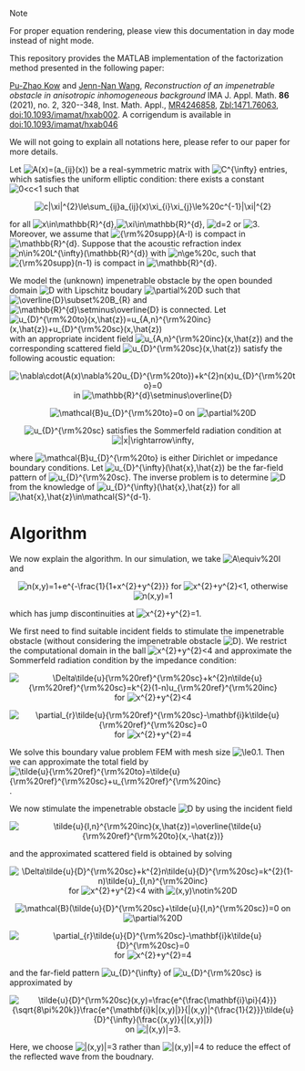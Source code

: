 > [!NOTE] 
> For proper equation rendering, please view this documentation in day mode instead of night mode.

This repository provides the MATLAB implementation of the factorization method presented in the following paper: 

[Pu-Zhao Kow](https://puzhaokow1993.github.io/homepage/) and [Jenn-Nan Wang](http://www.math.ntu.edu.tw/~jnwang/), *Reconstruction of an impenetrable obstacle in anisotropic inhomogeneous background* IMA J. Appl. Math. **86** (2021), no. 2, 320--348, Inst. Math. Appl., [MR4246858](https://mathscinet.ams.org/mathscinet-getitem?mr=4246858), [Zbl:1471.76063](https://zbmath.org/1471.76063), [doi:10.1093/imamat/hxab002](https://doi.org/10.1093/imamat/hxab002). A corrigendum is available in [doi:10.1093/imamat/hxab046](https://doi.org/10.1093/imamat/hxab046) 

We will not going to explain all notations here, please refer to our paper for more details. 

Let ![A(x)=(a_{ij}(x))](https://latex.codecogs.com/png.image?\dpi{110}A(x)=(a_{ij}(x))) be a real-symmetric matrix with ![C^{\infty}](https://latex.codecogs.com/png.image?\dpi{110}C^{\infty}) entries, which satisfies the uniform elliptic condition: there exists a constant ![0<c<1](https://latex.codecogs.com/png.image?\dpi{110}0<c<1) such that 
<div align="center">
  
![c|\xi|^{2}\le\sum_{ij}a_{ij}(x)\xi_{i}\xi_{j}\le%20c^{-1}|\xi|^{2}](https://latex.codecogs.com/png.image?\dpi{110}c|\xi|^{2}\le\sum_{ij}a_{ij}(x)\xi_{i}\xi_{j}\le%20c^{-1}|\xi|^{2})
</div>

for all ![x\in\mathbb{R}^{d}](https://latex.codecogs.com/png.image?\dpi{110}x\in\mathbb{R}^{d}),![\xi\in\mathbb{R}^{d}](https://latex.codecogs.com/png.image?\dpi{110}\xi\in\mathbb{R}^{d}), ![d=2](https://latex.codecogs.com/png.image?\dpi{110}d=2) or ![3](https://latex.codecogs.com/png.image?\dpi{110}3). Moreover, we assume that ![{\rm%20supp}(A-I)](https://latex.codecogs.com/png.image?\dpi{110}{\rm%20supp}(A-I)) is compact in ![\mathbb{R}^{d}](https://latex.codecogs.com/png.image?\dpi{110}\mathbb{R}^{d}). Suppose that the acoustic refraction index ![n\in%20L^{\infty}(\mathbb{R}^{d})](https://latex.codecogs.com/png.image?\dpi{110}n\in%20L^{\infty}(\mathbb{R}^{d})) with ![n\ge%20c](https://latex.codecogs.com/png.image?\dpi{110}n\ge%20c), such that ![{\rm%20supp}(n-1)](https://latex.codecogs.com/png.image?\dpi{110}{\rm%20supp}(n-1)) is compact in ![\mathbb{R}^{d}](https://latex.codecogs.com/png.image?\dpi{110}\mathbb{R}^{d}). 

We model the (unknown) impenetrable obstacle by the open bounded domain ![D](https://latex.codecogs.com/png.image?\dpi{110}D) with Lipschitz boudary ![\partial%20D](https://latex.codecogs.com/png.image?\dpi{110}\partial%20D) such that ![\overline{D}\subset%20B_{R}](https://latex.codecogs.com/png.image?\dpi{110}\overline{D}\subset%20B_{R}) and ![\mathbb{R}^{d}\setminus\overline{D}](https://latex.codecogs.com/png.image?\dpi{110}\mathbb{R}^{d}\setminus\overline{D}) is connected. Let ![u_{D}^{\rm%20to}(x,\hat{z})=u_{A,n}^{\rm%20inc}(x,\hat{z})+u_{D}^{\rm%20sc}(x,\hat{z})](https://latex.codecogs.com/png.image?\dpi{110}u_{D}^{\rm%20to}(x,\hat{z})=u_{A,n}^{\rm%20inc}(x,\hat{z})+u_{D}^{\rm%20sc}(x,\hat{z})) with an appropriate incident field ![u_{A,n}^{\rm%20inc}(x,\hat{z})](https://latex.codecogs.com/png.image?\dpi{110}u_{A,n}^{\rm%20inc}(x,\hat{z})) and the corresponding scattered field ![u_{D}^{\rm%20sc}(x,\hat{z})](https://latex.codecogs.com/png.image?\dpi{110}u_{D}^{\rm%20sc}(x,\hat{z})) satisfy the following acoustic equation: 
<div align="center">
  
![\nabla\cdot(A(x)\nabla%20u_{D}^{\rm%20to})+k^{2}n(x)u_{D}^{\rm%20to}=0](https://latex.codecogs.com/png.image?\dpi{110}\nabla\cdot(A(x)\nabla%20u_{D}^{\rm%20to})+k^{2}n(x)u_{D}^{\rm%20to}=0) in ![\mathbb{R}^{d}\setminus\overline{D}](https://latex.codecogs.com/png.image?\dpi{110}\mathbb{R}^{d}\setminus\overline{D})
</div>
<div align="center">
  
![\mathcal{B}u_{D}^{\rm%20to}=0](https://latex.codecogs.com/png.image?\dpi{110}\mathcal{B}u_{D}^{\rm%20to}=0) on ![\partial%20D](https://latex.codecogs.com/png.image?\dpi{110}\partial%20D)
</div>
<div align="center">
  
![u_{D}^{\rm%20sc}](https://latex.codecogs.com/png.image?\dpi{110}u_{D}^{\rm%20sc}) satisfies the Sommerfeld radiation condition at ![|x|\rightarrow\infty](https://latex.codecogs.com/png.image?\dpi{110}|x|\rightarrow\infty), 
</div>

where ![\mathcal{B}u_{D}^{\rm%20to}](https://latex.codecogs.com/png.image?\dpi{110}\mathcal{B}u_{D}^{\rm%20to}) is either Dirichlet or impedance boundary conditions. Let ![u_{D}^{\infty}(\hat{x},\hat{z})](https://latex.codecogs.com/png.image?\dpi{110}u_{D}^{\infty}(\hat{x},\hat{z})) be the far-field pattern of ![u_{D}^{\rm%20sc}](https://latex.codecogs.com/png.image?\dpi{110}u_{D}^{\rm%20sc}). The inverse problem is to determine ![D](https://latex.codecogs.com/png.image?\dpi{110}D) from the knowledge of ![u_{D}^{\infty}(\hat{x},\hat{z})](https://latex.codecogs.com/png.image?\dpi{110}u_{D}^{\infty}(\hat{x},\hat{z})) for all ![\hat{x},\hat{z}\in\mathcal{S}^{d-1}](https://latex.codecogs.com/png.image?\dpi{110}\hat{x},\hat{z}\in\mathcal{S}^{d-1}). 

# Algorithm # 

We now explain the algorithm. In our simulation, we take ![A\equiv%20I](https://latex.codecogs.com/png.image?\dpi{110}A\equiv%20I) and 
<div align="center">
  
![n(x,y)=1+e^{-\frac{1}{1+x^{2}+y^{2}}}](https://latex.codecogs.com/png.image?\dpi{110}n(x,y)=1+e^{-\frac{1}{1+x^{2}+y^{2}}}) for ![x^{2}+y^{2}<1](https://latex.codecogs.com/png.image?\dpi{110}x^{2}+y^{2}<1), otherwise ![n(x,y)=1](https://latex.codecogs.com/png.image?\dpi{110}n(x,y)=1)
</div>

which has jump discontinuities at ![x^{2}+y^{2}=1](https://latex.codecogs.com/png.image?\dpi{110}x^{2}+y^{2}=1). 

We first need to find suitable incident fields to stimulate the impenetrable obstacle (without considering the impenetrable obstacle ![D](https://latex.codecogs.com/png.image?\dpi{110}D)). We restrict the computational domain in the ball ![x^{2}+y^{2}<4](https://latex.codecogs.com/png.image?\dpi{110}x^{2}+y^{2}<4) and approximate the Sommerfeld radiation condition by the impedance condition: 
<div align="center">
  
![\Delta\tilde{u}_{\rm%20ref}^{\rm%20sc}+k^{2}n\tilde{u}_{\rm%20ref}^{\rm%20sc}=k^{2}(1-n)u_{\rm%20ref}^{\rm%20inc}](https://latex.codecogs.com/png.image?\dpi{110}\Delta\tilde{u}_{\rm%20ref}^{\rm%20sc}+k^{2}n\tilde{u}_{\rm%20ref}^{\rm%20sc}=k^{2}(1-n)u_{\rm%20ref}^{\rm%20inc}) for ![x^{2}+y^{2}<4](https://latex.codecogs.com/png.image?\dpi{110}x^{2}+y^{2}<4)
</div>
<div align="center">
  
![\partial_{r}\tilde{u}_{\rm%20ref}^{\rm%20sc}-\mathbf{i}k\tilde{u}_{\rm%20ref}^{\rm%20sc}=0](https://latex.codecogs.com/png.image?\dpi{110}\partial_{r}\tilde{u}_{\rm%20ref}^{\rm%20sc}-\mathbf{i}k\tilde{u}_{\rm%20ref}^{\rm%20sc}=0) for ![x^{2}+y^{2}=4](https://latex.codecogs.com/png.image?\dpi{110}x^{2}+y^{2}=4)
</div>

We solve this boundary value problem FEM with mesh size ![\le0.1](https://latex.codecogs.com/png.image?\dpi{110}\le0.1). Then we can approximate the total field by ![\tilde{u}_{\rm%20ref}^{\rm%20to}=\tilde{u}_{\rm%20ref}^{\rm%20sc}+u_{\rm%20ref}^{\rm%20inc}](https://latex.codecogs.com/png.image?\dpi{110}\tilde{u}_{\rm%20ref}^{\rm%20to}=\tilde{u}_{\rm%20ref}^{\rm%20sc}+u_{\rm%20ref}^{\rm%20inc}). 

We now stimulate the impenetrable obstacle ![D](https://latex.codecogs.com/png.image?\dpi{110}D) by using the incident field 
<div align="center">
  
![\tilde{u}_{I,n}^{\rm%20inc}(x,\hat{z})=\overline{\tilde{u}_{\rm%20ref}^{\rm%20to}(x,-\hat{z})}](https://latex.codecogs.com/png.image?\dpi{110}\tilde{u}_{I,n}^{\rm%20inc}(x,\hat{z})=\overline{\tilde{u}_{\rm%20ref}^{\rm%20to}(x,-\hat{z})}) 
</div>

and the approximated scattered field is obtained by solving 
<div align="center">
  
![\Delta\tilde{u}_{D}^{\rm%20sc}+k^{2}n\tilde{u}_{D}^{\rm%20sc}=k^{2}(1-n)\tilde{u}_{I,n}^{\rm%20inc}](https://latex.codecogs.com/png.image?\dpi{110}\Delta\tilde{u}_{D}^{\rm%20sc}+k^{2}n\tilde{u}_{D}^{\rm%20sc}=k^{2}(1-n)\tilde{u}_{I,n}^{\rm%20inc}) for ![x^{2}+y^{2}<4](https://latex.codecogs.com/png.image?\dpi{110}x^{2}+y^{2}<4) with ![(x,y)\notin%20D](https://latex.codecogs.com/png.image?\dpi{110}(x,y)\notin%20D)
</div>
<div align="center">
  
![\mathcal{B}(\tilde{u}_{D}^{\rm%20sc}+\tilde{u}_{I,n}^{\rm%20sc})=0](https://latex.codecogs.com/png.image?\dpi{110}\mathcal{B}(u_{D}^{\rm%20sc}+\tilde{u}_{I,n}^{\rm%20sc})=0) on ![\partial%20D](https://latex.codecogs.com/png.image?\dpi{110}\partial%20D)
</div>
<div align="center">
  
![\partial_{r}\tilde{u}_{D}^{\rm%20sc}-\mathbf{i}k\tilde{u}_{D}^{\rm%20sc}=0](https://latex.codecogs.com/png.image?\dpi{110}\partial_{r}\tilde{u}_{D}^{\rm%20sc}-\mathbf{i}k\tilde{u}_{D}^{\rm%20sc}=0) for ![x^{2}+y^{2}=4](https://latex.codecogs.com/png.image?\dpi{110}x^{2}+y^{2}=4)
</div>

and the far-field pattern ![u_{D}^{\infty}](https://latex.codecogs.com/png.image?\dpi{110}u_{D}^{\infty}) of ![u_{D}^{\rm%20sc}](https://latex.codecogs.com/png.image?\dpi{110}u_{D}^{\rm%20sc}) is approximated by 
<div align="center">
  
![\tilde{u}_{D}^{\rm%20sc}(x,y)=\frac{e^{\frac{\mathbf{i}\pi}{4}}}{\sqrt{8\pi%20k}}\frac{e^{\mathbf{i}k|(x,y)|}}{|(x,y)|^{\frac{1}{2}}}\tilde{u}_{D}^{\infty}(\frac{(x,y)}{|(x,y)|})](https://latex.codecogs.com/png.image?\dpi{110}\tilde{u}_{D}^{\rm%20sc}(x,y)=\frac{e^{\frac{\mathbf{i}\pi}{4}}}{\sqrt{8\pi%20k}}\frac{e^{\mathbf{i}k|(x,y)|}}{|(x,y)|^{\frac{1}{2}}}\tilde{u}_{D}^{\infty}\left(\frac{(x,y)}{|(x,y)|}\right)) on ![|(x,y)|=3](https://latex.codecogs.com/png.image?\dpi{110}|(x,y)|=3). 
</div>

Here, we choose ![|(x,y)|=3](https://latex.codecogs.com/png.image?\dpi{110}|(x,y)|=3) rather than ![|(x,y)|=4](https://latex.codecogs.com/png.image?\dpi{110}|(x,y)|=4) to reduce the effect of the reflected wave from the boudnary. 


[comment]: <> (https://docs.github.com/en/get-started/writing-on-github/getting-started-with-writing-and-formatting-on-github/basic-writing-and-formatting-syntax)
